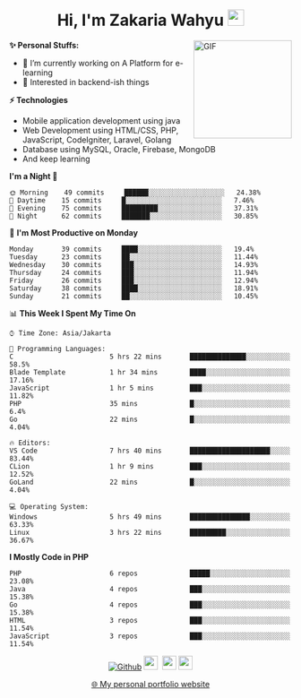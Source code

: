 <h1 align="center">Hi, I'm Zakaria Wahyu <img src="https://github.com/TheDudeThatCode/TheDudeThatCode/blob/master/Assets/Hi.gif" width="29px"></h1>

<img align="right" alt="GIF" height="175px" src="https://www.nayakapratama.co.id/wp-content/uploads/2019/07/Website-Maintenance.gif" />

**✨ Personal Stuffs:**
- 🔭 I’m currently working on A Platform for e-learning 
- 🌱 Interested in backend-ish things

**⚡ Technologies**
- Mobile application development using java
- Web Development using HTML/CSS, PHP, JavaScript, CodeIgniter, Laravel, Golang
- Database using MySQL, Oracle, Firebase, MongoDB
- And keep learning

<!--START_SECTION:waka-->
**I'm a Night 🦉** 

```text
🌞 Morning    49 commits     ██████░░░░░░░░░░░░░░░░░░░   24.38% 
🌆 Daytime    15 commits     █░░░░░░░░░░░░░░░░░░░░░░░░   7.46% 
🌃 Evening    75 commits     █████████░░░░░░░░░░░░░░░░   37.31% 
🌙 Night      62 commits     ███████░░░░░░░░░░░░░░░░░░   30.85%

```
📅 **I'm Most Productive on Monday** 

```text
Monday       39 commits     ████░░░░░░░░░░░░░░░░░░░░░   19.4% 
Tuesday      23 commits     ██░░░░░░░░░░░░░░░░░░░░░░░   11.44% 
Wednesday    30 commits     ███░░░░░░░░░░░░░░░░░░░░░░   14.93% 
Thursday     24 commits     ███░░░░░░░░░░░░░░░░░░░░░░   11.94% 
Friday       26 commits     ███░░░░░░░░░░░░░░░░░░░░░░   12.94% 
Saturday     38 commits     ████░░░░░░░░░░░░░░░░░░░░░   18.91% 
Sunday       21 commits     ██░░░░░░░░░░░░░░░░░░░░░░░   10.45%

```


📊 **This Week I Spent My Time On** 

```text
⌚︎ Time Zone: Asia/Jakarta

💬 Programming Languages: 
C                        5 hrs 22 mins       ██████████████░░░░░░░░░░░   58.5% 
Blade Template           1 hr 34 mins        ████░░░░░░░░░░░░░░░░░░░░░   17.16% 
JavaScript               1 hr 5 mins         ███░░░░░░░░░░░░░░░░░░░░░░   11.82% 
PHP                      35 mins             █░░░░░░░░░░░░░░░░░░░░░░░░   6.4% 
Go                       22 mins             █░░░░░░░░░░░░░░░░░░░░░░░░   4.04%

🔥 Editors: 
VS Code                  7 hrs 40 mins       ████████████████████░░░░░   83.44% 
CLion                    1 hr 9 mins         ███░░░░░░░░░░░░░░░░░░░░░░   12.52% 
GoLand                   22 mins             █░░░░░░░░░░░░░░░░░░░░░░░░   4.04%

💻 Operating System: 
Windows                  5 hrs 49 mins       ███████████████░░░░░░░░░░   63.33% 
Linux                    3 hrs 22 mins       █████████░░░░░░░░░░░░░░░░   36.67%

```

**I Mostly Code in PHP** 

```text
PHP                      6 repos             █████░░░░░░░░░░░░░░░░░░░░   23.08% 
Java                     4 repos             ███░░░░░░░░░░░░░░░░░░░░░░   15.38% 
Go                       4 repos             ███░░░░░░░░░░░░░░░░░░░░░░   15.38% 
HTML                     3 repos             ███░░░░░░░░░░░░░░░░░░░░░░   11.54% 
JavaScript               3 repos             ███░░░░░░░░░░░░░░░░░░░░░░   11.54%

```



<!--END_SECTION:waka-->

<p align="center">
<a href="https://github.com/zakariawahyu" target="_blank"><img alt="Github" src="https://img.shields.io/badge/GitHub-%2312100E.svg?&style=for-the-badge&logo=Github&logoColor=white" /></a>
<a href="https://www.twitter.com/_zakariawahyu"><img src="https://img.shields.io/badge/twitter-%231DA1F2.svg?&style=for-the-badge&logo=twitter&logoColor=white" height=25></a> 
<a href="https://www.linkedin.com/in/zakariawahyu"><img src="https://img.shields.io/badge/linkedin-%230077B5.svg?&style=for-the-badge&logo=linkedin&logoColor=white" height=25></a> 
<a href="https://www.instagram.com/_zakariawahyu"><img src="https://img.shields.io/badge/instagram-%23E4405F.svg?&style=for-the-badge&logo=instagram&logoColor=white" height=25></a></p>
<p align="center"><a href="https://www.zakariawahyu.site">🌐 My personal portfolio website</a></p>
